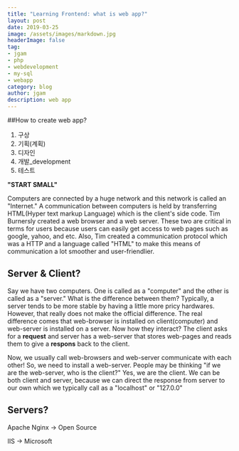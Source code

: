 ```yaml
---
title: "Learning Frontend: what is web app?"
layout: post
date: 2019-03-25
image: /assets/images/markdown.jpg
headerImage: false
tag:
- jgam
- php
- webdevelopment
- my-sql
- webapp
category: blog
author: jgam
description: web app
---
```


##How to create web app?

1. 구상
2. 기획(계획)
3. 디자인
4. 개발_development
5. 테스트

**"START SMALL"**

Computers are connected by a huge network and this network is called an "Internet." A communication between computers is held by transferring HTML(Hyper text markup Language) which is the client's side code. Tim Burnersly created a web browser and a web server. These two are critical in terms for users because users can easily get access to web pages such as google, yahoo, and etc. Also, Tim created a communication protocol which was a HTTP and a language called "HTML" to make this means of communication a lot smoother and user-friendlier.

## Server & Client?

Say we have two computers. One is called as a "computer" and the other is called as a "server." What is the difference between them? Typically, a server tends to be more stable by having a little more pricy hardwares. However, that really does not make the official difference. The real difference comes that web-browser is installed on client(computer) and web-server is installed on a server. Now how they interact? The client asks for a **request** and server has a web-server that stores web-pages and reads them to give a **respons** back to the client.

Now, we usually call web-browsers and web-server communicate with each other! So, we need to install a web-server. People may be thinking "if we are the web-server, who is the client?" Yes, we are the client. We can be both client and server, because we can direct the response from server to our own which we typically call as a "localhost" or "127.0.0"

## Servers?

Apache Nginx -> Open Source

IIS -> Microsoft